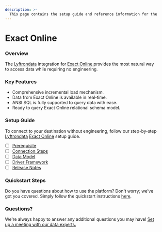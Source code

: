 ```yaml
---
description: >-
  This page contains the setup guide and reference information for the Exact Online source connector.
---
```


# Exact Online

### Overview

The [Lyftrondata](https://www.lyftrondata.com/) integration for [Exact Online](https://www.lyftrondata.com/integration/exact-online/)[ ](https://www.lyftrondata.com/integration/exact-online/)provides the most natural way to access data while requiring no engineering.

### Key Features

* Comprehensive incremental load mechanism.
* Data from Exact Online is available in real-time.&#x20;
* ANSI SQL is fully supported to query data with ease.
* Ready to query Exact Online relational schema model.

### Setup Guide

To connect to your destination without engineering, follow our step-by-step [Lyftrondata](https://www.lyftrondata.com/)  [Exact Online](https://www.lyftrondata.com/integration/exact-online/) setup guide.

* [ ] [Prerequisite](../../finance-analytics/exact-online/prerequisite.md)
* [ ] [Connection Steps](../../finance-analytics/exact-online/connection-steps.md)
* [ ] [Data Model](../../finance-analytics/exact-online/data-model/)
* [ ] [Driver Framework](../../finance-analytics/exact-online/driver-framework/)
* [ ] [Release Notes](../../finance-analytics/exact-online/release-notes.md)

### Quickstart Steps

Do you have questions about how to use the platform? Don't worry; we've got you covered. Simply follow the quickstart instructions [here](../../../quickstart-steps.md).

### Questions? <a href="#questions" id="questions"></a>

We're always happy to answer any additional questions you may have! [Set up a meeting with our data experts.](https://www.lyftrondata.com/book-a-meeting/)

